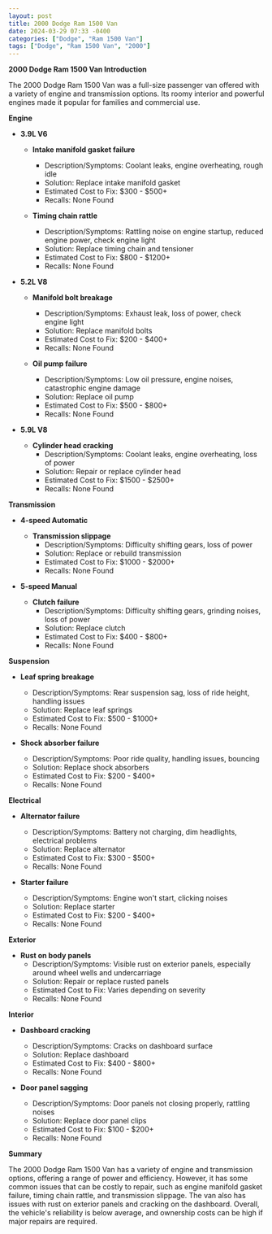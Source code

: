 ```yaml
---
layout: post
title: 2000 Dodge Ram 1500 Van
date: 2024-03-29 07:33 -0400
categories: ["Dodge", "Ram 1500 Van"]
tags: ["Dodge", "Ram 1500 Van", "2000"]
---
```

**2000 Dodge Ram 1500 Van Introduction**

The 2000 Dodge Ram 1500 Van was a full-size passenger van offered with a variety of engine and transmission options. Its roomy interior and powerful engines made it popular for families and commercial use.

**Engine**

- **3.9L V6**
    - **Intake manifold gasket failure**
        - Description/Symptoms: Coolant leaks, engine overheating, rough idle
        - Solution: Replace intake manifold gasket
        - Estimated Cost to Fix: $300 - $500+
        - Recalls: None Found

    - **Timing chain rattle**
        - Description/Symptoms: Rattling noise on engine startup, reduced engine power, check engine light
        - Solution: Replace timing chain and tensioner
        - Estimated Cost to Fix: $800 - $1200+
        - Recalls: None Found

- **5.2L V8**
    - **Manifold bolt breakage**
        - Description/Symptoms: Exhaust leak, loss of power, check engine light
        - Solution: Replace manifold bolts
        - Estimated Cost to Fix: $200 - $400+
        - Recalls: None Found

    - **Oil pump failure**
        - Description/Symptoms: Low oil pressure, engine noises, catastrophic engine damage
        - Solution: Replace oil pump
        - Estimated Cost to Fix: $500 - $800+
        - Recalls: None Found

- **5.9L V8**
    - **Cylinder head cracking**
        - Description/Symptoms: Coolant leaks, engine overheating, loss of power
        - Solution: Repair or replace cylinder head
        - Estimated Cost to Fix: $1500 - $2500+
        - Recalls: None Found

**Transmission**

- **4-speed Automatic**
    - **Transmission slippage**
        - Description/Symptoms: Difficulty shifting gears, loss of power
        - Solution: Replace or rebuild transmission
        - Estimated Cost to Fix: $1000 - $2000+
        - Recalls: None Found

- **5-speed Manual**
    - **Clutch failure**
        - Description/Symptoms: Difficulty shifting gears, grinding noises, loss of power
        - Solution: Replace clutch
        - Estimated Cost to Fix: $400 - $800+
        - Recalls: None Found

**Suspension**

- **Leaf spring breakage**
    - Description/Symptoms: Rear suspension sag, loss of ride height, handling issues
    - Solution: Replace leaf springs
    - Estimated Cost to Fix: $500 - $1000+
    - Recalls: None Found

- **Shock absorber failure**
    - Description/Symptoms: Poor ride quality, handling issues, bouncing
    - Solution: Replace shock absorbers
    - Estimated Cost to Fix: $200 - $400+
    - Recalls: None Found

**Electrical**

- **Alternator failure**
    - Description/Symptoms: Battery not charging, dim headlights, electrical problems
    - Solution: Replace alternator
    - Estimated Cost to Fix: $300 - $500+
    - Recalls: None Found

- **Starter failure**
    - Description/Symptoms: Engine won't start, clicking noises
    - Solution: Replace starter
    - Estimated Cost to Fix: $200 - $400+
    - Recalls: None Found

**Exterior**

- **Rust on body panels**
    - Description/Symptoms: Visible rust on exterior panels, especially around wheel wells and undercarriage
    - Solution: Repair or replace rusted panels
    - Estimated Cost to Fix: Varies depending on severity
    - Recalls: None Found

**Interior**

- **Dashboard cracking**
    - Description/Symptoms: Cracks on dashboard surface
    - Solution: Replace dashboard
    - Estimated Cost to Fix: $400 - $800+
    - Recalls: None Found

- **Door panel sagging**
    - Description/Symptoms: Door panels not closing properly, rattling noises
    - Solution: Replace door panel clips
    - Estimated Cost to Fix: $100 - $200+
    - Recalls: None Found

**Summary**

The 2000 Dodge Ram 1500 Van has a variety of engine and transmission options, offering a range of power and efficiency. However, it has some common issues that can be costly to repair, such as engine manifold gasket failure, timing chain rattle, and transmission slippage. The van also has issues with rust on exterior panels and cracking on the dashboard. Overall, the vehicle's reliability is below average, and ownership costs can be high if major repairs are required.
